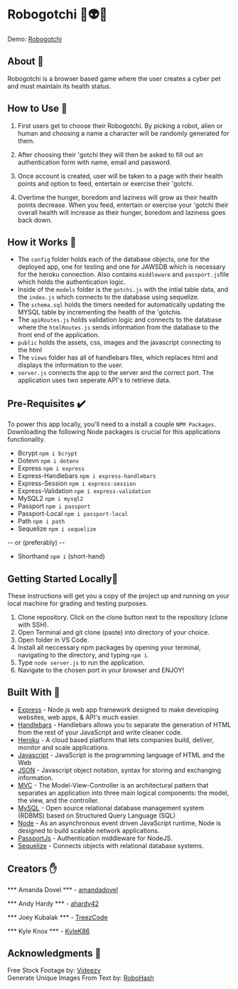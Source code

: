 # Robogotchi 🤖👽👾

Demo: [Robogotchi](https://robogotchi.herokuapp.com)
## About 📖
Robogotchi is a browser based game where the user creates a cyber pet and must maintain its health status.

## How to Use 🤔
1. First users get to choose their Robogotchi. By picking a robot, alien or human and choosing a name a character will be randomly generated for them. 

2. After choosing their 'gotchi they will then be asked to fill out an authentication form with name, email and password. 

3. Once account is created, user will be taken to a page with their health points and option to feed, entertain or exercise their 'gotchi. 

4. Overtime the hunger, boredom and laziness will grow as their health points decrease. When you feed, entertain or exercise your 'gotchi their overall health will increase as their hunger, boredom and laziness goes back down. 

## How it Works 🔨
* The `config` folder holds each of the database objects, one for the deployed app, one for testing and one for JAWSDB which is necessary for the heroku connection. Also contains `middleware` and `passport.js`file which holds the authentication logic.
* Inside of the `models` folder is the `gotchi.js` with the intial table data, and the `index.js` which connects to the database using sequelize. 
* The `schema.sql` holds the timers needed for automatically updating the MYSQL table by incrementing the health of the 'gotchis. 
* The `apiRoutes.js` holds validation logic and connects to the database where the `htmlRoutes.js` sends information from the database to the front end of the application. 
* `public` holds the assets, css, images and the javascript connecting to the html
* The `views` folder has all of handlebars files, which replaces html and displays the information to the user. 
* `server.js` connects the app to the server and the correct port.
The application uses two seperate API's to retrieve data.

## Pre-Requisites ✔️
To power this app locally, you'll need to a install a couple `NPM Packages`. Downloading the following Node packages is crucial for this applications functionality.
* Bcrypt `npm i bcrypt`
* Dotevn `npm i dotenv`
* Express `npm i express`
* Express-Handlebars `npm i express-handlebars`
* Express-Session `npm i express-session`
* Express-Validation `npm i express-validation`
* MySQL2 `npm i mysql2`
* Passport `npm i passport`
* Passport-Local `npm i passport-local`
* Path `npm i path`
* Sequelize `npm i sequelize`

-- or (preferably) --

* Shorthand `npm i` (short-hand)

## Getting Started Locally🏁
These instructions will get you a copy of the project up and running on your local machine for grading and testing purposes. 
1. Clone repository. Click on the clone button next to the repository (clone with SSH). 
2. Open Terminal and git clone (paste) into directory of your choice. 
3. Open folder in VS Code. 
4. Install all neccessary npm packages by opening your terminal, navigating to the directory, and typing `npm i`.
5. Type `node server.js` to run the application.
6. Navigate to the chosen port in your browser and ENJOY!

## Built With 🔧
* [Express](https://www.npmjs.com/package/express) - Node.js web app framework designed to make developing websites, web apps, & API's much easier.
* [Handlebars](https://handlebarsjs.com/) - Handlebars allows you to separate the generation of HTML from the rest of your JavaScript and write cleaner code.
* [Heroku](https://www.heroku.com/) - A cloud based platform that lets companies build, deliver, monitor and scale applications.
* [Javascript](https://www.javascript.com/) - JavaScript is the programming language of HTML and the Web
* [JSON](https://www.json.org/) - Javascript object notation, syntax for storing and exchanging information. 
* [MVC](https://www.geeksforgeeks.org/mvc-design-pattern/) - The Model-View-Controller is an architectural pattern that separates an application into three main logical components: the model, the view, and the controller.
* [MySQL](https://www.mysql.com/) - Open source relational database management system (RDBMS) based on Structured Query Language (SQL)
* [Node](https://nodejs.org/en/download/) - As an asynchronous event driven JavaScript runtime, Node is designed to build scalable network applications. 
* [PassportJs](http://www.passportjs.org/) - Authentication middleware for NodeJS. 
* [Sequelize](https://sequelize.readthedocs.io/en/v3/) - Connects objects with relational database systems. 

## Creators ✋
*** Amanda Dovel *** - [amandadovel](https://github.com/amandadovel)
<br>

*** Andy Hardy *** - [ahardy42](https://github.com/ahardy42)
<br>

*** Joey Kubalak *** - [TreezCode](https://github.com/TreezCode)
<br>

*** Kyle Knox *** - [KyleK86](https://github.com/KyleK86)
<br>

## Acknowledgments 🌟
Free Stock Footage by: [Videezy](http://www.videezy.com)<br>
Generate Unique Images From Text by: [RoboHash](https://robohash.org)